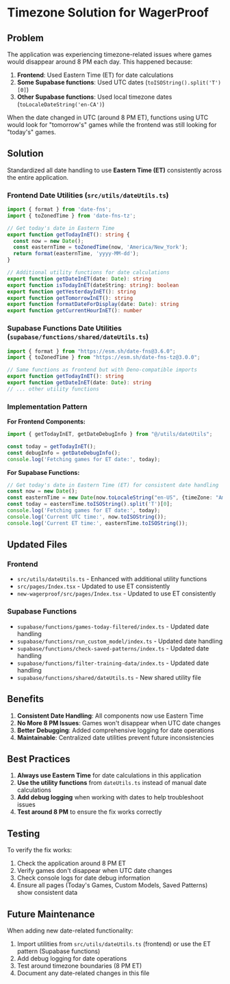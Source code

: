 # Timezone Solution for WagerProof

## Problem
The application was experiencing timezone-related issues where games would disappear around 8 PM each day. This happened because:

1. **Frontend**: Used Eastern Time (ET) for date calculations
2. **Some Supabase functions**: Used UTC dates (`toISOString().split('T')[0]`)
3. **Other Supabase functions**: Used local timezone dates (`toLocaleDateString('en-CA')`)

When the date changed in UTC (around 8 PM ET), functions using UTC would look for "tomorrow's" games while the frontend was still looking for "today's" games.

## Solution
Standardized all date handling to use **Eastern Time (ET)** consistently across the entire application.

### Frontend Date Utilities (`src/utils/dateUtils.ts`)

```typescript
import { format } from 'date-fns';
import { toZonedTime } from 'date-fns-tz';

// Get today's date in Eastern Time
export function getTodayInET(): string {
  const now = new Date();
  const easternTime = toZonedTime(now, 'America/New_York');
  return format(easternTime, 'yyyy-MM-dd');
}

// Additional utility functions for date calculations
export function getDateInET(date: Date): string
export function isTodayInET(dateString: string): boolean
export function getYesterdayInET(): string
export function getTomorrowInET(): string
export function formatDateForDisplay(date: Date): string
export function getCurrentHourInET(): number
```

### Supabase Functions Date Utilities (`supabase/functions/shared/dateUtils.ts`)

```typescript
import { format } from "https://esm.sh/date-fns@3.6.0";
import { toZonedTime } from "https://esm.sh/date-fns-tz@3.0.0";

// Same functions as frontend but with Deno-compatible imports
export function getTodayInET(): string
export function getDateInET(date: Date): string
// ... other utility functions
```

### Implementation Pattern

**For Frontend Components:**
```typescript
import { getTodayInET, getDateDebugInfo } from "@/utils/dateUtils";

const today = getTodayInET();
const debugInfo = getDateDebugInfo();
console.log('Fetching games for ET date:', today);
```

**For Supabase Functions:**
```typescript
// Get today's date in Eastern Time (ET) for consistent date handling
const now = new Date();
const easternTime = new Date(now.toLocaleString("en-US", {timeZone: "America/New_York"}));
const today = easternTime.toISOString().split('T')[0];
console.log('Fetching games for ET date:', today);
console.log('Current UTC time:', now.toISOString());
console.log('Current ET time:', easternTime.toISOString());
```

## Updated Files

### Frontend
- `src/utils/dateUtils.ts` - Enhanced with additional utility functions
- `src/pages/Index.tsx` - Updated to use ET consistently
- `new-wagerproof/src/pages/Index.tsx` - Updated to use ET consistently

### Supabase Functions
- `supabase/functions/games-today-filtered/index.ts` - Updated date handling
- `supabase/functions/run_custom_model/index.ts` - Updated date handling
- `supabase/functions/check-saved-patterns/index.ts` - Updated date handling
- `supabase/functions/filter-training-data/index.ts` - Updated date handling
- `supabase/functions/shared/dateUtils.ts` - New shared utility file

## Benefits

1. **Consistent Date Handling**: All components now use Eastern Time
2. **No More 8 PM Issues**: Games won't disappear when UTC date changes
3. **Better Debugging**: Added comprehensive logging for date operations
4. **Maintainable**: Centralized date utilities prevent future inconsistencies

## Best Practices

1. **Always use Eastern Time** for date calculations in this application
2. **Use the utility functions** from `dateUtils.ts` instead of manual date calculations
3. **Add debug logging** when working with dates to help troubleshoot issues
4. **Test around 8 PM** to ensure the fix works correctly

## Testing

To verify the fix works:

1. Check the application around 8 PM ET
2. Verify games don't disappear when UTC date changes
3. Check console logs for date debug information
4. Ensure all pages (Today's Games, Custom Models, Saved Patterns) show consistent data

## Future Maintenance

When adding new date-related functionality:

1. Import utilities from `src/utils/dateUtils.ts` (frontend) or use the ET pattern (Supabase functions)
2. Add debug logging for date operations
3. Test around timezone boundaries (8 PM ET)
4. Document any date-related changes in this file 